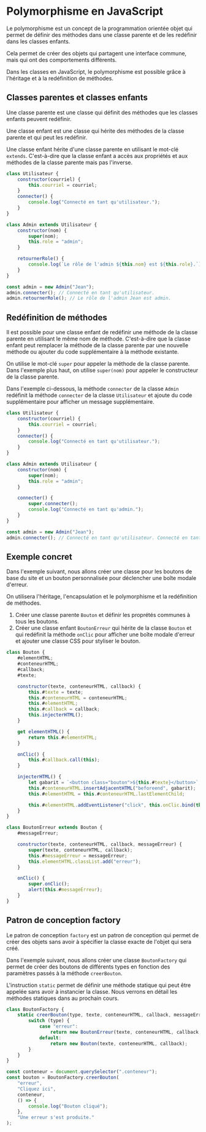 # Polymorphisme en JavaScript

Le polymorphisme est un concept de la programmation orientée objet qui permet de définir des méthodes dans une classe parente et de les redéfinir dans les classes enfants.

Cela permet de créer des objets qui partagent une interface commune, mais qui ont des comportements différents.

Dans les classes en JavaScript, le polymorphisme est possible grâce à l'héritage et à la redéfinition de méthodes.

## Classes parentes et classes enfants

Une classe parente est une classe qui définit des méthodes que les classes enfants peuvent redéfinir.

Une classe enfant est une classe qui hérite des méthodes de la classe parente et qui peut les redéfinir.

Une classe enfant hérite d'une classe parente en utilisant le mot-clé `extends`. C'est-à-dire que la classe enfant a accès aux propriétés et aux méthodes de la classe parente mais pas l'inverse.

```js
class Utilisateur {
    constructor(courriel) {
        this.courriel = courriel;
    }
    connecter() {
        console.log("Connecté en tant qu'utilisateur.");
    }
}

class Admin extends Utilisateur {
    constructor(nom) {
        super(nom);
        this.role = "admin";
    }

    retournerRole() {
        console.log(`Le rôle de l'admin ${this.nom} est ${this.role}.`);
    }
}

const admin = new Admin("Jean");
admin.connecter(); // Connecté en tant qu'utilisateur.
admin.retournerRole(); // Le rôle de l'admin Jean est admin.
```

## Redéfinition de méthodes

Il est possible pour une classe enfant de redéfinir une méthode de la classe parente en utilisant le même nom de méthode. C'est-à-dire que la classe enfant peut remplacer la méthode de la classe parente par une nouvelle méthode ou ajouter du code supplémentaire à la méthode existante.

On utilise le mot-clé `super` pour appeler la méthode de la classe parente. Dans l'exemple plus haut, on utilise `super(nom)` pour appeler le constructeur de la classe parente.

Dans l'exemple ci-dessous, la méthode `connecter` de la classe `Admin` redéfinit la méthode `connecter` de la classe `Utilisateur` et ajoute du code supplémentaire pour afficher un message supplémentaire.

```js
class Utilisateur {
    constructor(courriel) {
        this.courriel = courriel;
    }
    connecter() {
        console.log("Connecté en tant qu'utilisateur.");
    }
}

class Admin extends Utilisateur {
    constructor(nom) {
        super(nom);
        this.role = "admin";
    }

    connecter() {
        super.connecter();
        console.log("Connecté en tant qu'admin.");
    }
}

const admin = new Admin("Jean");
admin.connecter(); // Connecté en tant qu'utilisateur. Connecté en tant qu'admin.
```

## Exemple concret

Dans l'exemple suivant, nous allons créer une classe pour les boutons de base du site et un bouton personnalisée pour déclencher une boîte modale d'erreur.

On utilisera l'héritage, l'encapsulation et le polymorphisme et la redéfinition de méthodes.

1. Créer une classe parente `Bouton` et définir les proprétés communes à tous les boutons.
2. Créer une classe enfant `BoutonErreur` qui hérite de la classe `Bouton` et qui redéfinit la méthode `onClic` pour afficher une boîte modale d'erreur et ajouter une classe CSS pour styliser le bouton.

```js
class Bouton {
    #elementHTML;
    #conteneurHTML;
    #callback;
    #texte;

    constructor(texte, conteneurHTML, callback) {
        this.#texte = texte;
        this.#conteneurHTML = conteneurHTML;
        this.#elementHTML;
        this.#callback = callback;
        this.injecterHTML();
    }

    get elementHTML() {
        return this.#elementHTML;
    }

    onClic() {
        this.#callback.call(this);
    }

    injecterHTML() {
        let gabarit = `<button class="bouton">${this.#texte}</button>`;
        this.#conteneurHTML.insertAdjacentHTML("beforeend", gabarit);
        this.#elementHTML = this.#conteneurHTML.lastElementChild;

        this.#elementHTML.addEventListener("click", this.onClic.bind(this));
    }
}

class BoutonErreur extends Bouton {
    #messageErreur;

    constructor(texte, conteneurHTML, callback, messageErreur) {
        super(texte, conteneurHTML, callback);
        this.#messageErreur = messageErreur;
        this.elementHTML.classList.add("erreur");
    }

    onClic() {
        super.onClic();
        alert(this.#messageErreur);
    }
}
```

## Patron de conception factory

Le patron de conception `factory` est un patron de conception qui permet de créer des objets sans avoir à spécifier la classe exacte de l'objet qui sera créé.

Dans l'exemple suivant, nous allons créer une classe `BoutonFactory` qui permet de créer des boutons de différents types en fonction des paramètres passés à la méthode `creerBouton`.

L'instruction `static` permet de définir une méthode statique qui peut être appelée sans avoir à instancier la classe. Nous verrons en détail les méthodes statiques dans au prochain cours.

```js
class BoutonFactory {
    static creerBouton(type, texte, conteneurHTML, callback, messageErreur) {
        switch (type) {
            case "erreur":
                return new BoutonErreur(texte, conteneurHTML, callback, messageErreur);
            default:
                return new Bouton(texte, conteneurHTML, callback);
        }
    }
}

const conteneur = document.querySelector(".conteneur");
const bouton = BoutonFactory.creerBouton(
    "erreur",
    "Cliquez ici",
    conteneur,
    () => {
        console.log("Bouton cliqué");
    },
    "Une erreur s'est produite."
);
```

